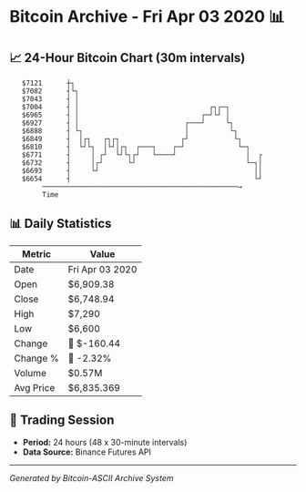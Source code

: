 # Bitcoin Archive - Fri Apr 03 2020 📊

## 📈 24-Hour Bitcoin Chart (30m intervals)

```
   $7121      ┼┐                                               
   $7082      ┤└┐                                              
   $7043      ┤ │                                              
   $7004      ┤ │                                ┌┐┌─┐         
   $6965      ┤ │                              ┌─┘└┘ │         
   $6927      ┤ │                          ┌───┘     └┐        
   $6888      ┤ └┐                         │          └┐       
   $6849      ┤  │┌┐   ┌┐┌┐               ┌┘           └┐      
   $6810      ┤  └┘└┐  │└┘│┌┐  ┌───┐    ┌─┘             └─┐    
   $6771      ┤     │ ┌┘  └┘└┐┌┘   └────┘                 │  ┌ 
   $6732      ┤     │┌┘      └┘                           └─┐│ 
   $6693      ┤     └┘                                      ││ 
   $6654      ┤                                             └┘ 
        ────────────────────────────────────────────────→
        Time
```

## 📊 Daily Statistics

| Metric | Value |
|--------|-------|
| Date | Fri Apr 03 2020 |
| Open | $6,909.38 |
| Close | $6,748.94 |
| High | $7,290 |
| Low | $6,600 |
| Change | 🔴 $-160.44 |
| Change % | 🔴 -2.32% |
| Volume | $0.57M |
| Avg Price | $6,835.369 |

## 📅 Trading Session

- **Period:** 24 hours (48 x 30-minute intervals)
- **Data Source:** Binance Futures API

---
*Generated by Bitcoin-ASCII Archive System*
